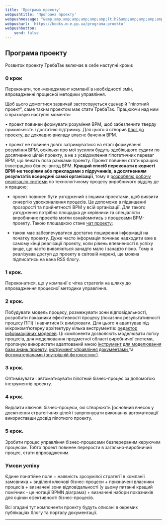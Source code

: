 ```yaml
---
title: 'Програма проекту'
webpushtitle: 'Програма проекту'
webpushmessage: "&amp;amp;amp;amp;amp;amp;amp;lt;h2&amp;amp;amp;amp;amp;amp;amp;gt;&amp;amp;amp;amp;amp;amp;amp;lt;strong&amp;amp;amp;amp;amp;amp;amp;gt;Програма проекту&amp;amp;amp;amp;amp;amp;amp;lt;/strong&amp;amp;amp;amp;amp;amp;amp;gt;&amp;amp;amp;amp;amp;amp;amp;lt;/h2&amp;amp;amp;amp;amp;amp;amp;gt;\n&amp;amp;amp;amp;amp;amp;amp;lt;p&amp;amp;amp;amp;amp;amp;amp;gt;Розвиток проекту ТребаТак включає в себе наступні кроки:&amp;amp;amp;amp;amp;amp;amp;lt;/p&amp;amp;amp;amp;amp;amp;amp;gt;\n&amp;amp;amp;amp;amp;amp;amp;lt;h3&amp;amp;amp;amp;amp;amp;amp;gt;&amp;amp;amp;amp;amp;amp;amp;lt;strong&amp;amp;amp;amp;amp;amp;amp;gt;0 крок&amp;amp;amp;amp;amp;amp;amp;lt;/strong&amp;amp;amp;amp;amp;amp;amp;gt;&amp;amp;amp;amp;amp;amp;amp;lt;/h3&amp;amp;amp;amp;amp;amp;amp;gt;\n&amp;amp;amp;amp;amp;amp;amp;lt;p&amp;amp;amp;amp;amp;amp;amp;gt;Переконати, топ-менеджмент компанії в необхідності змін, впровадженні  процесної методики управління.&amp;amp;amp;amp;amp;amp;amp;lt;/p&amp;amp;amp;amp;amp;amp;amp;gt;\n&amp;amp;amp;amp;amp;amp;amp;lt;p&amp;amp;amp;amp;amp;amp;amp;gt;Щоб цього домогтися зазвичай застосовується сценарій &amp;amp;amp;amp;amp;amp;amp;quot;пілотний проект&amp;amp;amp;amp;amp;amp;amp;quot;, саме таким проектом має стати ТребаТак. Працюючи над ним я враховую наступні моменти:&amp;amp;amp;amp;amp;amp;amp;lt;/p&amp;amp;amp;amp;amp;amp;amp;gt;\n&amp;amp;amp;amp;amp;amp;amp;lt;p&amp;amp;amp;amp;amp;amp;amp;gt;• проект повинен формувати розуміння BPM, щоб забезпечити тверду прихильність і достатню підтримку. Для цього я створив  &amp;amp;amp;amp;amp;amp;amp;lt;a href=&amp;amp;amp;amp;amp;amp;amp;quot;https://rep-c.treba.ml/blog/&amp;amp;amp;amp;amp;amp;amp;quot;&amp;amp;amp;amp;amp;amp;amp;gt;блог до проекту&amp;amp;amp;amp;amp;amp;amp;lt;/a&amp;amp;amp;amp;amp;amp;amp;gt;, де докладно викладу власне бачення BPM.&amp;amp;amp;amp;amp;amp;amp;lt;/p&amp;amp;amp;amp;amp;amp;amp;gt;\n&amp;amp;amp;amp;amp;amp;amp;lt;p&amp;amp;amp;amp;amp;amp;amp;gt;• проект не повинен довго затримуватися на етапі формування розуміння BPM, оскільки про мої зусилля будуть здебільшого судити по досягненню цілей проекту, а не з усвідомлення гіпотетичних переваг BPM, що лежать поза рамками проекту. Проект повинен стати кращою ілюстрацією бізнес-вигод BPM. &amp;amp;amp;amp;amp;amp;amp;lt;strong&amp;amp;amp;amp;amp;amp;amp;gt;Кращий спосіб переконати в користі BPM-не теоріями або прикладами з підручників, а досягненням результатів всередині самої організації&amp;amp;amp;amp;amp;amp;amp;lt;/strong&amp;amp;amp;amp;amp;amp;amp;gt;, тому я &amp;amp;amp;amp;amp;amp;amp;lt;a href=&amp;amp;amp;amp;amp;amp;amp;quot;https://pp.vokov.tk/&amp;amp;amp;amp;amp;amp;amp;quot;&amp;amp;amp;amp;amp;amp;amp;gt;розробляю робочу реалізацію  системи&amp;amp;amp;amp;amp;amp;amp;lt;/a&amp;amp;amp;amp;amp;amp;amp;gt; по технологічному процесу виробничого відділу де я працюю;&amp;amp;amp;amp;amp;amp;amp;lt;/p&amp;amp;amp;amp;amp;amp;amp;gt;\n&amp;amp;amp;amp;amp;amp;amp;lt;ul&amp;amp;amp;amp;amp;amp;amp;gt;\n&amp;amp;amp;amp;amp;amp;amp;lt;li&amp;amp;amp;amp;amp;amp;amp;gt;\n&amp;amp;amp;amp;amp;amp;amp;lt;p&amp;amp;amp;amp;amp;amp;amp;gt;проект повинен бути узгоджений з іншими проектами, щоб виявити синергію удосконалення процесів. Це допоможе в підвищенні прозорості та прийнятності BPM у всій організації. Для такого узгодження потрібна площадка де керівники та спеціалісти виробничих проектів могли ознайомитись з процесами BPM-проекту. Такою площадкою станe &amp;amp;amp;amp;amp;amp;amp;lt;a href=&amp;amp;amp;amp;amp;amp;amp;quot;https://toc.treba.ml/riot/&amp;amp;amp;amp;amp;amp;amp;quot;&amp;amp;amp;amp;amp;amp;amp;gt; чат проекту&amp;amp;amp;amp;amp;amp;amp;lt;/a&amp;amp;amp;amp;amp;amp;amp;gt;;&amp;amp;amp;amp;amp;amp;amp;lt;/p&amp;amp;amp;amp;amp;amp;amp;gt;\n&amp;amp;amp;amp;amp;amp;amp;lt;/li&amp;amp;amp;amp;amp;amp;amp;gt;\n&amp;amp;amp;amp;amp;amp;amp;lt;li&amp;amp;amp;amp;amp;amp;amp;gt;\n&amp;amp;amp;amp;amp;amp;amp;lt;p&amp;amp;amp;amp;amp;amp;amp;gt;також має забезпечуватися достатнє поширення інформації на початку проекту. Дуже часто інформація починає надходити вже в самому кінці реалізації проекту, коли рівень впевненості в успіху вище, що часто виявляється занадто мало і занадто пізно. Тому я реалізував доступ до проекту в світовій мережі, ще можна підписатись на кана RSS  блогу.&amp;amp;amp;amp;amp;amp;amp;lt;/p&amp;amp;amp;amp;amp;amp;amp;gt;\n&amp;amp;amp;amp;amp;amp;amp;lt;/li&amp;amp;amp;amp;amp;amp;amp;gt;\n&amp;amp;amp;amp;amp;amp;amp;lt;/ul&amp;amp;amp;amp;amp;amp;amp;gt;\n&amp;amp;amp;amp;amp;amp;amp;lt;h3&amp;amp;amp;amp;amp;amp;amp;gt;&amp;amp;amp;amp;amp;amp;amp;lt;strong&amp;amp;amp;amp;amp;amp;amp;gt;1 крок.&amp;amp;amp;amp;amp;amp;amp;lt;/strong&amp;amp;amp;amp;amp;amp;amp;gt;&amp;amp;amp;amp;amp;amp;amp;lt;/h3&amp;amp;amp;amp;amp;amp;amp;gt;\n&amp;amp;amp;amp;amp;amp;amp;lt;p&amp;amp;amp;amp;amp;amp;amp;gt;Переконатися, що у компанії є чітка стратегія на шляху до впровадження процесної методики управління.&amp;amp;amp;amp;amp;amp;amp;lt;/p&amp;amp;amp;amp;amp;amp;amp;gt;\n&amp;amp;amp;amp;amp;amp;amp;lt;h3&amp;amp;amp;amp;amp;amp;amp;gt;&amp;amp;amp;amp;amp;amp;amp;lt;strong&amp;amp;amp;amp;amp;amp;amp;gt;2 крок&amp;amp;amp;amp;amp;amp;amp;lt;/strong&amp;amp;amp;amp;amp;amp;amp;gt;.&amp;amp;amp;amp;amp;amp;amp;lt;/h3&amp;amp;amp;amp;amp;amp;amp;gt;\n&amp;amp;amp;amp;amp;amp;amp;lt;p&amp;amp;amp;amp;amp;amp;amp;gt;Побудувати модель процесу, розмежувати зони відповідальності, розробити показники ефективності процесу (показник результативності процесу ППІ) і навчитися їх вимірювати.\nДля цього я адаптував під мікрокомп‘ютерну архітектуру кілька внструментів: &amp;amp;amp;amp;amp;amp;amp;lt;a href=&amp;amp;amp;amp;amp;amp;amp;quot;http://treba.ml:5011/boards/anonymous&amp;amp;amp;amp;amp;amp;amp;quot;&amp;amp;amp;amp;amp;amp;amp;gt;редактор інформаційних моделей&amp;amp;amp;amp;amp;amp;amp;lt;/a&amp;amp;amp;amp;amp;amp;amp;gt;. Ці компоненти дозволяють моделювати логіку процесів, для моделювання предметної області виробничої системи, пропоную використати адаптований мною &amp;amp;amp;amp;amp;amp;amp;lt;a href=&amp;amp;amp;amp;amp;amp;amp;quot;https://km.treba.ml/&amp;amp;amp;amp;amp;amp;amp;quot;&amp;amp;amp;amp;amp;amp;amp;gt;інструмент для моделювання бази знань проекту&amp;amp;amp;amp;amp;amp;amp;lt;/a&amp;amp;amp;amp;amp;amp;amp;gt;, &amp;amp;amp;amp;amp;amp;amp;lt;a href=&amp;amp;amp;amp;amp;amp;amp;quot;http://dew.treba.ml/&amp;amp;amp;amp;amp;amp;amp;quot;&amp;amp;amp;amp;amp;amp;amp;gt;інструмент управління документами &amp;amp;amp;amp;amp;amp;amp;lt;/a&amp;amp;amp;amp;amp;amp;amp;gt; та &amp;amp;amp;amp;amp;amp;amp;lt;a href=&amp;amp;amp;amp;amp;amp;amp;quot;https://4to.treba.ml/&amp;amp;amp;amp;amp;amp;amp;quot;&amp;amp;amp;amp;amp;amp;amp;gt;фотоматеріалами (внутрішній фотохостинг)&amp;amp;amp;amp;amp;amp;amp;lt;/a&amp;amp;amp;amp;amp;amp;amp;gt;. &amp;amp;amp;amp;amp;amp;amp;lt;/p&amp;amp;amp;amp;amp;amp;amp;gt;\n&amp;amp;amp;amp;amp;amp;amp;lt;h3&amp;amp;amp;amp;amp;amp;amp;gt;&amp;amp;amp;amp;amp;amp;amp;lt;strong&amp;amp;amp;amp;amp;amp;amp;gt;3 крок&amp;amp;amp;amp;amp;amp;amp;lt;/strong&amp;amp;amp;amp;amp;amp;amp;gt;.&amp;amp;amp;amp;amp;amp;amp;lt;/h3&amp;amp;amp;amp;amp;amp;amp;gt;\n&amp;amp;amp;amp;amp;amp;amp;lt;p&amp;amp;amp;amp;amp;amp;amp;gt;Оптимізувати і автоматизувати пілотний бізнес-процес за допомогою інструментів проекту.&amp;amp;amp;amp;amp;amp;amp;lt;/p&amp;amp;amp;amp;amp;amp;amp;gt;\n&amp;amp;amp;amp;amp;amp;amp;lt;h3&amp;amp;amp;amp;amp;amp;amp;gt;&amp;amp;amp;amp;amp;amp;amp;lt;strong&amp;amp;amp;amp;amp;amp;amp;gt;4 крок&amp;amp;amp;amp;amp;amp;amp;lt;/strong&amp;amp;amp;amp;amp;amp;amp;gt;.&amp;amp;amp;amp;amp;amp;amp;lt;/h3&amp;amp;amp;amp;amp;amp;amp;gt;\n&amp;amp;amp;amp;amp;amp;amp;lt;p&amp;amp;amp;amp;amp;amp;amp;gt;Виділити ключові бізнес-процеси, які створюють [основний внесок у досягнення  стратегічних цілей і запрпонувати виконання автоматизації використавши досвід пілотного проекту.&amp;amp;amp;amp;amp;amp;amp;lt;/p&amp;amp;amp;amp;amp;amp;amp;gt;\n&amp;amp;amp;amp;amp;amp;amp;lt;h3&amp;amp;amp;amp;amp;amp;amp;gt;&amp;amp;amp;amp;amp;amp;amp;lt;strong&amp;amp;amp;amp;amp;amp;amp;gt;5 крок&amp;amp;amp;amp;amp;amp;amp;lt;/strong&amp;amp;amp;amp;amp;amp;amp;gt;.&amp;amp;amp;amp;amp;amp;amp;lt;/h3&amp;amp;amp;amp;amp;amp;amp;gt;\n&amp;amp;amp;amp;amp;amp;amp;lt;p&amp;amp;amp;amp;amp;amp;amp;gt;Зробити процес управління бізнес-процесами безперервним керуючим процесом. Тобто проект повинен перерости в загально-виробничий процес, стати впровадженим.&amp;amp;amp;amp;amp;amp;amp;lt;/p&amp;amp;amp;amp;amp;amp;amp;gt;\n&amp;amp;amp;amp;amp;amp;amp;lt;h3&amp;amp;amp;amp;amp;amp;amp;gt;&amp;amp;amp;amp;amp;amp;amp;lt;strong&amp;amp;amp;amp;amp;amp;amp;gt;Умови успіху&amp;amp;amp;amp;amp;amp;amp;lt;/strong&amp;amp;amp;amp;amp;amp;amp;gt;&amp;amp;amp;amp;amp;amp;amp;lt;/h3&amp;amp;amp;amp;amp;amp;amp;gt;\n&amp;amp;amp;amp;amp;amp;amp;lt;p&amp;amp;amp;amp;amp;amp;amp;gt;Єдине понятійне поле + наявність зрозумілої стратегії в компанії замовника + виділені ключові бізнес-процеси + призначені власники процесів + визначені зони відповідальності (у цьому питанні кращий помічник - це нотації BPMN діаграма) + визначені набори показників для оцінки ефективності бізнес-процесів.&amp;amp;amp;amp;amp;amp;amp;lt;/p&amp;amp;amp;amp;amp;amp;amp;gt;\n&amp;amp;amp;amp;amp;amp;amp;lt;p&amp;amp;amp;amp;amp;amp;amp;gt;Всі згадані тут компоненти проекту будуть описані в окремих публікаціях блогу та порталу документації.&amp;amp;amp;amp;amp;amp;amp;lt;/p&amp;amp;amp;amp;amp;amp;amp;gt;\n&amp;amp;amp;amp;amp;amp;amp;lt;hr /&amp;amp;amp;amp;amp;amp;amp;gt;"
webpushurl: 'https://books.m-e.pp.ua/programa-proektu'
webpushbutton:
    send: false
---
```


<div id="cusdis_thread"
  data-host="https://cusdis.m-e.pp.ua"
  data-app-id="8fdd9996-0411-4043-b246-bf2f38c29392"
  data-page-id="programa-proektu"
  data-page-url="https://webm.m-e.pp.ua/programa-proektu"
  data-page-title="Програма проекту"
></div>
<script async defer src="https://cusdis.m-e.pp.ua/js/cusdis.es.js"></script>

<script>
    window.intergramId = 5123414020;
    window.intergramServer = "https://to03.m-e.pp.ua/";
     window.intergramCustomizations = {
        mainColor: "#ff0000",
        titleClosed: 'Листогин №1',
        titleOpen: 'Повідомлення оператору Листoгин #1',
        introMessage: 'Напишіть що та в якій кількості Вам потрібно',
        autoResponse: 'Повідомлення в обробці...',
        autoNoResponse: 'Оператор отримав замовлення ' + 'але ще не прочитав',
        alwaysUseFloatingButton: true // Use the mobile floating button also on large screens
    };
</script>
<script src="https://to03.m-e.pp.ua/js/widget.js"></script>


## **Програма проекту**

Розвиток проекту ТребаТак включає в себе наступні кроки:

### **0 крок**
Переконати, топ-менеджмент компанії в необхідності змін, впровадженні  процесної методики управління.

Щоб цього домогтися зазвичай застосовується сценарій "пілотний проект", саме таким проектом має стати ТребаТак. Працюючи над ним я враховую наступні моменти:

• проект повинен формувати розуміння BPM, щоб забезпечити тверду прихильність і достатню підтримку. Для цього я створив  [блог до проекту](https://rep-c.treba.ml/blog/), де докладно викладу власне бачення BPM.

• проект не повинен довго затримуватися на етапі формування розуміння BPM, оскільки про мої зусилля будуть здебільшого судити по досягненню цілей проекту, а не з усвідомлення гіпотетичних переваг BPM, що лежать поза рамками проекту. Проект повинен стати кращою ілюстрацією бізнес-вигод BPM. **Кращий спосіб переконати в користі BPM-не теоріями або прикладами з підручників, а досягненням результатів всередині самої організації**, тому я [розробляю робочу реалізацію  системи](https://pp.vokov.tk/) по технологічному процесу виробничого відділу де я працюю;

* проект повинен бути узгоджений з іншими проектами, щоб виявити синергію удосконалення процесів. Це допоможе в підвищенні прозорості та прийнятності BPM у всій організації. Для такого узгодження потрібна площадка де керівники та спеціалісти виробничих проектів могли ознайомитись з процесами BPM-проекту. Такою площадкою станe [ чат проекту](https://toc.treba.ml/riot/);

* також має забезпечуватися достатнє поширення інформації на початку проекту. Дуже часто інформація починає надходити вже в самому кінці реалізації проекту, коли рівень впевненості в успіху вище, що часто виявляється занадто мало і занадто пізно. Тому я реалізував доступ до проекту в світовій мережі, ще можна підписатись на кана RSS  блогу.

### **1 крок.** 
 Переконатися, що у компанії є чітка стратегія на шляху до впровадження процесної методики управління.

### **2 крок**. 
Побудувати модель процесу, розмежувати зони відповідальності, розробити показники ефективності процесу (показник результативності процесу ППІ) і навчитися їх вимірювати.
Для цього я адаптував під мікрокомп‘ютерну архітектуру кілька внструментів: [редактор інформаційних моделей](http://treba.ml:5011/boards/anonymous). Ці компоненти дозволяють моделювати логіку процесів, для моделювання предметної області виробничої системи, пропоную використати адаптований мною [інструмент для моделювання бази знань проекту](https://km.treba.ml/), [інструмент управління документами ](http://dew.treba.ml/) та [фотоматеріалами (внутрішній фотохостинг)](https://4to.treba.ml/). 

### **3 крок**. 
Оптимізувати і автоматизувати пілотний бізнес-процес за допомогою інструментів проекту.

### **4 крок**. 
Виділити ключові бізнес-процеси, які створюють [основний внесок у досягнення  стратегічних цілей і запрпонувати виконання автоматизації використавши досвід пілотного проекту.

### **5 крок**. 
Зробити процес управління бізнес-процесами безперервним керуючим процесом. Тобто проект повинен перерости в загально-виробничий процес, стати впровадженим.

### **Умови успіху**
Єдине понятійне поле + наявність зрозумілої стратегії в компанії замовника + виділені ключові бізнес-процеси + призначені власники процесів + визначені зони відповідальності (у цьому питанні кращий помічник - це нотації BPMN діаграма) + визначені набори показників для оцінки ефективності бізнес-процесів.

 Всі згадані тут компоненти проекту будуть описані в окремих публікаціях блогу та порталу документації.

---